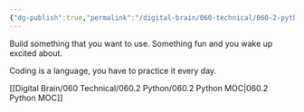 ```yaml
---
{"dg-publish":true,"permalink":"/digital-brain/060-technical/060-2-python/code-for-a-purpose/"}
---
```


Build something that you want to use. Something fun and you wake up excited about.

Coding is a language, you have to practice it every day.

[[Digital Brain/060 Technical/060.2 Python/060.2 Python MOC\|060.2 Python MOC]]